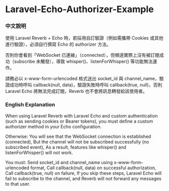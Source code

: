 # Laravel-Echo-Authorizer-Example

### 中文說明
使用 Laravel Reverb + Echo 時，若採用自訂驗證（例如需攜帶 Cookies 或其他進行驗證），必須自行撰寫 Echo 的 authorizer 方法。

否則你會看到「WebSocket 已連線」（connected），但頻道實際上沒有被訂閱成功（subscribe 未觸發），導致 whisper()、listenForWhisper() 等功能無法運作。

請務必以 x-www-form-urlencoded 格式送出 socket_id 與 channel_name，驗證成功時呼叫 callback(null, data)，驗證失敗時呼叫 callback(true, null)，否則 Laravel Echo 將無法完成訂閱，Reverb 也不會將訊息轉發給該使用者。

### English Explanation
When using Laravel Reverb with Laravel Echo and custom authentication (such as sending cookies or Bearer tokens), you must define a custom authorizer method in your Echo configuration.

Otherwise:
You will see that the WebSocket connection is established (connected), But the channel will not be subscribed successfully (no subscribed event), As a result, features like whisper() and listenForWhisper() will not work.

You must:
Send socket_id and channel_name using x-www-form-urlencoded format, Call callback(null, data) on successful authorization, Call callback(true, null) on failure, If you skip these steps, Laravel Echo will fail to subscribe to the channel, and Reverb will not forward any messages to that user.
